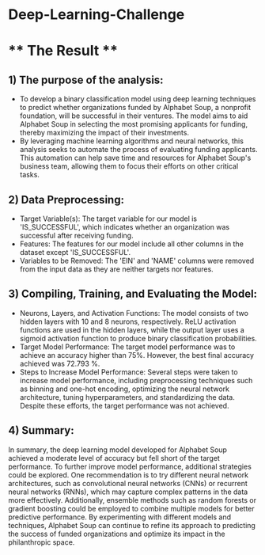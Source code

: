 # Deep-Learning-Challenge

# ** The Result **

## 1) The purpose of the analysis:

- To develop a binary classification model using deep learning techniques to predict whether organizations funded by Alphabet Soup, a nonprofit foundation, will be successful in their ventures. The model aims to aid Alphabet Soup in selecting the most promising applicants for funding, thereby maximizing the impact of their investments.
- By leveraging machine learning algorithms and neural networks, this analysis seeks to automate the process of evaluating funding applicants. This automation can help save time and resources for Alphabet Soup's business team, allowing them to focus their efforts on other critical tasks.

## 2) Data Preprocessing:

- Target Variable(s): The target variable for our model is 'IS_SUCCESSFUL', which indicates whether an organization was successful after receiving funding.
- Features: The features for our model include all other columns in the dataset except 'IS_SUCCESSFUL'.
- Variables to be Removed: The 'EIN' and 'NAME' columns were removed from the input data as they are neither targets nor features.

## 3) Compiling, Training, and Evaluating the Model:

- Neurons, Layers, and Activation Functions: The model consists of two hidden layers with 10 and 8 neurons, respectively. ReLU activation functions are used in the hidden layers, while the output layer uses a sigmoid activation function to produce binary classification probabilities.
- Target Model Performance: The target model performance was to achieve an accuracy higher than 75%. However, the best final accuracy achieved was  72.793 %.
- Steps to Increase Model Performance: Several steps were taken to increase model performance, including preprocessing techniques such as binning and one-hot encoding, optimizing the neural network architecture, tuning hyperparameters, and standardizing the data. Despite these efforts, the target performance was not achieved.

## 4) Summary:

In summary, the deep learning model developed for Alphabet Soup achieved a moderate level of accuracy but fell short of the target performance. To further improve model performance, additional strategies could be explored. One recommendation is to try different neural network architectures, such as convolutional neural networks (CNNs) or recurrent neural networks (RNNs), which may capture complex patterns in the data more effectively. Additionally, ensemble methods such as random forests or gradient boosting could be employed to combine multiple models for better predictive performance. By experimenting with different models and techniques, Alphabet Soup can continue to refine its approach to predicting the success of funded organizations and optimize its impact in the philanthropic space.